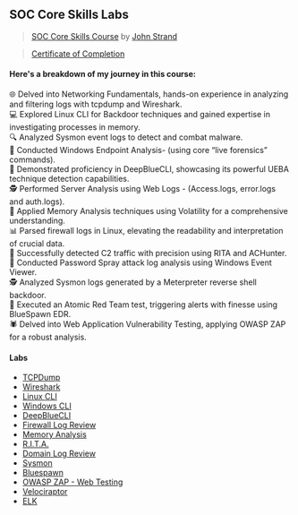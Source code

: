 ## SOC Core Skills Labs

> [SOC Core Skills Course](https://www.antisyphontraining.com/on-demand-courses/soc-core-skills-w-john-strand/) by [John Strand](https://www.sans.org/profiles/john-strand/)

> [Certificate of Completion](https://github.com/ButchBytes-sec/ButchBytes-sec/blob/main/Trainings/SOC%20Core%20Skills%20%7C%20John%20Strand.md)

#### Here's a breakdown of my journey in this course:

🌐 Delved into Networking Fundamentals, hands-on experience in analyzing and filtering logs with tcpdump and Wireshark.<br>
💻 Explored Linux CLI for Backdoor techniques and gained expertise in investigating processes in memory.<br>
🔍 Analyzed Sysmon event logs to detect and combat malware.<br>
🦠 Conducted Windows Endpoint Analysis- (using core “live forensics” commands).<br>
🔵 Demonstrated proficiency in DeepBlueCLI, showcasing its powerful UEBA technique detection capabilities.<br>
🕵️ Performed Server Analysis using Web Logs - (Access.logs, error.logs and auth.logs).<br>
🧠 Applied Memory Analysis techniques using Volatility for a comprehensive understanding.<br>
📊 Parsed firewall logs in Linux, elevating the readability and interpretation of crucial data.<br>
🚨 Successfully detected C2 traffic with precision using RITA and ACHunter.<br>
🔐 Conducted Password Spray attack log analysis using Windows Event Viewer.<br>
🕵️ Analyzed Sysmon logs generated by a Meterpreter reverse shell backdoor.<br>
🔴 Executed an Atomic Red Team test, triggering alerts with finesse using BlueSpawn EDR.<br>
🕷️ Delved into Web Application Vulnerability Testing, applying OWASP ZAP for a robust analysis.<br>

#### Labs

- [TCPDump](https://github.com/ButchBytes-sec/ButchBytes-sec/blob/main/Navigator/SOC%20Core%20Skills/TCPDump.md)
- [Wireshark](https://github.com/ButchBytes-sec/ButchBytes-sec/blob/main/Navigator/SOC%20Core%20Skills/Wireshark.md)
- [Linux CLI](https://github.com/ButchBytes-sec/ButchBytes-sec/blob/main/Navigator/SOC%20Core%20Skills/LinuxCLI.md)
- [Windows CLI](https://github.com/ButchBytes-sec/ButchBytes-sec/blob/main/Navigator/SOC%20Core%20Skills/WindowsCLI.md)
- [DeepBlueCLI](https://github.com/ButchBytes-sec/ButchBytes-sec/blob/main/Navigator/SOC%20Core%20Skills/DeepBlueCLI.md)
- [Firewall Log Review](https://github.com/ButchBytes-sec/ButchBytes-sec/blob/main/Navigator/SOC%20Core%20Skills/Firewall%20Log%20Review.md)
- [Memory Analysis](https://github.com/ButchBytes-sec/ButchBytes-sec/blob/main/Navigator/SOC%20Core%20Skills/Memory%20Analysis.md)
- [R.I.T.A.](https://github.com/ButchBytes-sec/ButchBytes-sec/blob/main/Navigator/SOC%20Core%20Skills/R.I.T.A.md)
- [Domain Log Review](https://github.com/ButchBytes-sec/ButchBytes-sec/blob/main/Navigator/SOC%20Core%20Skills/Domain%20Log%20Review.md)
- [Sysmon](https://github.com/ButchBytes-sec/ButchBytes-sec/blob/main/Navigator/SOC%20Core%20Skills/Sysmon.md)
- [Bluespawn](https://github.com/ButchBytes-sec/ButchBytes-sec/blob/main/Navigator/SOC%20Core%20Skills/Bluespawn.md)
- [OWASP ZAP - Web Testing](https://github.com/ButchBytes-sec/ButchBytes-sec/blob/main/Navigator/SOC%20Core%20Skills/OWASP%20ZAP%20-%20Web%20Testing.md)
- [Velociraptor](https://github.com/ButchBytes-sec/ButchBytes-sec/blob/main/Navigator/SOC%20Core%20Skills/Velociraptor.md)
- [ELK](https://github.com/ButchBytes-sec/ButchBytes-sec/blob/main/Navigator/SOC%20Core%20Skills/ELK.md)

